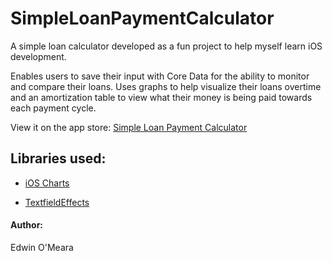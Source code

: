 # SimpleLoanPaymentCalculator

A simple loan calculator developed as a fun project to help myself learn iOS development.

Enables users to save their input with Core Data for the ability to monitor and compare their loans.  Uses graphs to help visualize their loans overtime and an amortization table to view what their money is being paid towards each payment cycle.

View it on the app store: [Simple Loan Payment Calculator](https://itunes.apple.com/us/app/simple-loan-payment-calculator/id1408174876?mt=8)

## Libraries used:
* [iOS Charts](https://github.com/danielgindi/Charts)

* [TextfieldEffects](https://github.com/raulriera/TextFieldEffects)

#### Author:
Edwin O'Meara
